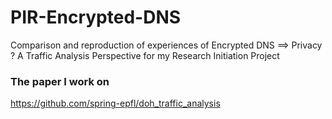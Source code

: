 # PIR-Encrypted-DNS
Comparison and reproduction of experiences of Encrypted DNS ==> Privacy ? A Traffic Analysis Perspective for my Research Initiation Project


### The paper I work on
https://github.com/spring-epfl/doh_traffic_analysis
